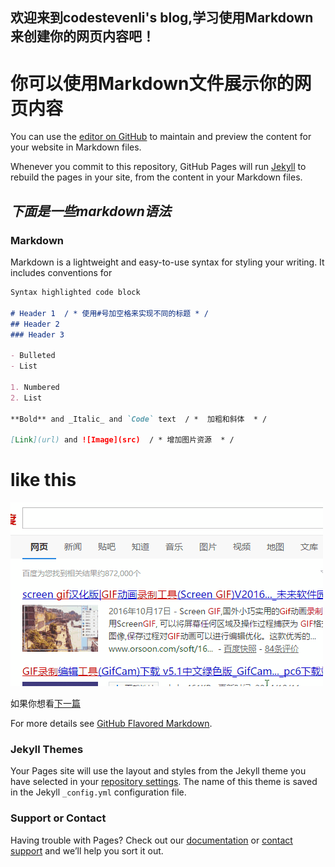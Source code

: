 ## 欢迎来到codestevenli's blog,学习使用Markdown来创建你的网页内容吧！

# **你可以使用Markdown文件展示你的网页内容**

You can use the [editor on GitHub](https://github.com/codestevenli/codestevenli.github.io/edit/master/index.md) to maintain and preview the content for your website in Markdown files.

Whenever you commit to this repository, GitHub Pages will run [Jekyll](https://jekyllrb.com/) to rebuild the pages in your site, from the content in your Markdown files.

## _下面是一些markdown语法_

### Markdown

Markdown is a lightweight and easy-to-use syntax for styling your writing. It includes conventions for

```markdown
Syntax highlighted code block

# Header 1  / * 使用#号加空格来实现不同的标题 * /
## Header 2
### Header 3

- Bulleted
- List

1. Numbered
2. List

**Bold** and _Italic_ and `Code` text  / *  加粗和斜体  * /

[Link](url) and ![Image](src)  / * 增加图片资源  * /

```
# like this

![Image](https://github.com/codestevenli/markdownPhotos/blob/master/1.gif)

如果你想看[下一篇](https://codestevenli.github.io/blog/firstblog.md)

For more details see [GitHub Flavored Markdown](https://guides.github.com/features/mastering-markdown/).

### Jekyll Themes

Your Pages site will use the layout and styles from the Jekyll theme you have selected in your [repository settings](https://github.com/codestevenli/codestevenli.github.io/settings). The name of this theme is saved in the Jekyll `_config.yml` configuration file.

### Support or Contact

Having trouble with Pages? Check out our [documentation](https://help.github.com/categories/github-pages-basics/) or [contact support](https://github.com/contact) and we’ll help you sort it out.
